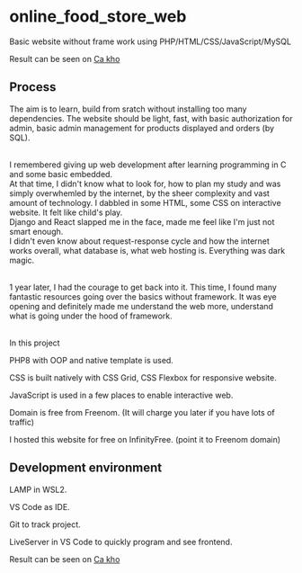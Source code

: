 # online_food_store_web
Basic website without frame work using PHP/HTML/CSS/JavaScript/MySQL

Result can be seen on [Ca kho](http://cakho.ml/)

## Process

The aim is to learn, build from sratch without installing too many dependencies. The website should be light, fast, with basic authorization for admin, basic admin management for products displayed and orders (by SQL).    

<br>I remembered giving up web development after learning programming in C and some basic embedded.
<br>At that time, I didn't know what to look for, how to plan my study and was simply overwhemled by the internet, by the sheer complexity and vast amount of technology. I dabbled in some HTML, some CSS on interactive website. It felt like child's play.
<br>Django and React slapped me in the face, made me feel like I'm just not smart enough. 
<br>I didn't even know about request-response cycle and how the internet works overall, what database is, what web hosting is. Everything was dark magic.

<br> 1 year later, I had the courage to get back into it. This time, I found many fantastic resources going over the basics without framework. It was eye opening and definitely made me understand the web more, understand what is going under the hood of framework. 

<br> In this project

PHP8 with OOP and native template is used. 

CSS is built natively with CSS Grid, CSS Flexbox for responsive website. 

JavaScript is used in a few places to enable interactive web. 

Domain is free from Freenom. (It will charge you later if you have lots of traffic)

I hosted this website for free on InfinityFree. (point it to Freenom domain) 

## Development environment

LAMP in WSL2. 

VS Code as IDE. 

Git to track project.

LiveServer in VS Code to quickly program and see frontend.

Result can be seen on [Ca kho](http://cakho.ml/)
